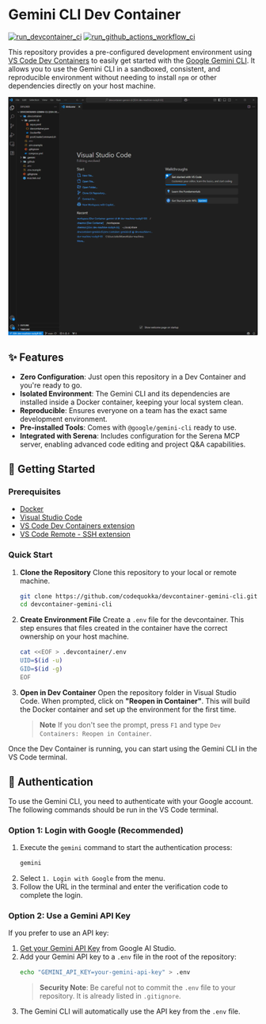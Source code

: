 
# Gemini CLI Dev Container

[![run_devcontainer_ci](https://github.com/codequokka/devcontainer-gemini-cli/actions/workflows/run_devcontainer_ci.yaml/badge.svg)](https://github.com/codequokka/devcontainer-gemini-cli/actions/workflows/run_devcontainer_ci.yaml)
[![run_github_actions_workflow_ci](https://github.com/codequokka/devcontainer-gemini-cli/actions/workflows/run_github_actions_workflow_ci.yml/badge.svg)](https://github.com/codequokka/devcontainer-gemini-cli/actions/workflows/run_github_actions_workflow_ci.yml)

This repository provides a pre-configured development environment using [VS Code Dev Containers](https://code.visualstudio.com/docs/devcontainers/containers) to easily get started with the [Google Gemini CLI](https://github.com/google-gemini/gemini-cli). It allows you to use the Gemini CLI in a sandboxed, consistent, and reproducible environment without needing to install `npm` or other dependencies directly on your host machine.

![open_devcontainer.gif](docs/gif/open_devcontainer.gif)

## ✨ Features

- **Zero Configuration**: Just open this repository in a Dev Container and you're ready to go.
- **Isolated Environment**: The Gemini CLI and its dependencies are installed inside a Docker container, keeping your local system clean.
- **Reproducible**: Ensures everyone on a team has the exact same development environment.
- **Pre-installed Tools**: Comes with `@google/gemini-cli` ready to use.
- **Integrated with Serena**: Includes configuration for the Serena MCP server, enabling advanced code editing and project Q&A capabilities.

## 🚀 Getting Started

### Prerequisites

- [Docker](https://www.docker.com/products/docker-desktop/)
- [Visual Studio Code](https://code.visualstudio.com/)
- [VS Code Dev Containers extension](https://marketplace.visualstudio.com/items?itemName=ms-vscode-remote.remote-containers)
- [VS Code Remote - SSH extension](https://marketplace.visualstudio.com/items?itemName=ms-vscode-remote.remote-ssh)

### Quick Start

1.  **Clone the Repository**
    Clone this repository to your local or remote machine.

    ```bash
    git clone https://github.com/codequokka/devcontainer-gemini-cli.git
    cd devcontainer-gemini-cli
    ```

2.  **Create Environment File**
    Create a `.env` file for the devcontainer. This step ensures that files created in the container have the correct ownership on your host machine.

    ```bash
    cat <<EOF > .devcontainer/.env
    UID=$(id -u)
    GID=$(id -g)
    EOF
    ```

3.  **Open in Dev Container**
    Open the repository folder in Visual Studio Code. When prompted, click on **"Reopen in Container"**. This will build the Docker container and set up the environment for the first time.

    > **Note**
    > If you don't see the prompt, press `F1` and type `Dev Containers: Reopen in Container`.

Once the Dev Container is running, you can start using the Gemini CLI in the VS Code terminal.

## 🔑 Authentication

To use the Gemini CLI, you need to authenticate with your Google account. The following commands should be run in the VS Code terminal.

### Option 1: Login with Google (Recommended)

1.  Execute the `gemini` command to start the authentication process:
    ```bash
    gemini
    ```
2.  Select `1. Login with Google` from the menu.
3.  Follow the URL in the terminal and enter the verification code to complete the login.

### Option 2: Use a Gemini API Key

If you prefer to use an API key:

1.  [Get your Gemini API Key](https://aistudio.google.com/apikey) from Google AI Studio.
2.  Add your Gemini API key to a `.env` file in the root of the repository:
    ```bash
    echo "GEMINI_API_KEY=your-gemini-api-key" > .env
    ```
    > **Security Note**: Be careful not to commit the `.env` file to your repository. It is already listed in `.gitignore`.
3.  The Gemini CLI will automatically use the API key from the `.env` file.
